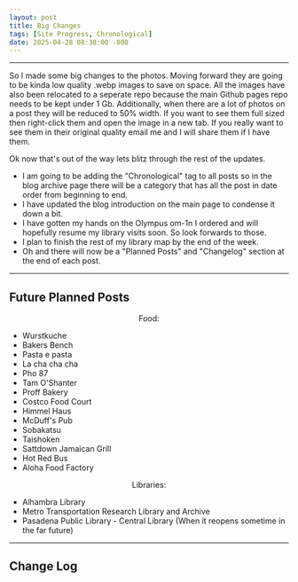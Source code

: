 ```yaml
---
layout: post
title: Big Changes
tags: [Site Progress, Chronological]
date: 2025-04-28 08:38:00 -800
---
```

---
So I made some big changes to the photos. Moving forward they are going to be kinda low quality .webp images to save on space. All the images have also been relocated to a seperate
repo because the main Github pages repo needs to be kept under 1 Gb. Additionally, when there are a lot of photos on a post they will be reduced to 50% width. If you want to see them 
full sized then right-click them and open the image in a new tab. If you really want to see them in their original quality email me and I will share them if I have them. 

Ok now that's out of the way lets blitz through the rest of the updates.
- I am going to be adding the "Chronological" tag to all posts so in the blog archive page there will be a category that has all the post in date order from beginning to end.
- I have updated the blog introduction on the main page to condense it down a bit.
- I have gotten my hands on the Olympus om-1n I ordered and will hopefully resume my library visits soon. So look forwards to those.
- I plan to finish the rest of my library map by the end of the week.
- Oh and there will now be a "Planned Posts" and "Changelog" section at the end of each post.

---
<h2>Future Planned Posts</h2>

<div class="list-container">
  <p style="text-align: center;">Food:</p>
  <ul>
    <li>Wurstkuche</li>
    <li>Bakers Bench</li>
    <li>Pasta e pasta</li>
    <li>La cha cha cha</li>
    <li>Pho 87</li>
    <li>Tam O'Shanter</li>
    <li>Proff Bakery</li>
    <li>Costco Food Court</li>
    <li>Himmel Haus</li>
    <li>McDuff's Pub</li>
    <li>Sobakatsu</li>
    <li>Taishoken</li>
    <li>Sattdown Jamaican Grill</li>
    <li>Hot Red Bus</li>
    <li>Aloha Food Factory</li>
  </ul>
  
  <p style="text-align: center;">Libraries:</p>
  <ul>
    <li>Alhambra Library</li>
    <li>Metro Transportation Research Library and Archive</li>
    <li>Pasadena Public Library - Central Library (When it reopens sometime in the far future)</li>
  </ul>
</div>

---
<h2>Change Log</h2>




